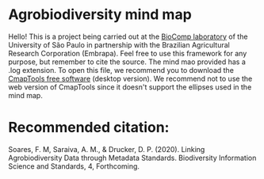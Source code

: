# Agrobiodiversity mind map
Hello!
This is a project being carried out at the <a href="http://www.biocomp.org.br/">BioComp laboratory</a> of the University of São Paulo in partnership with the Brazilian Agricultural Research Corporation (Embrapa). Feel free to use this framework for any purpose, but remember to cite the source.
The mind mao provided has a .log extension. To open this file, we recommend you to download the <a href="https://cmap.ihmc.us/cmaptools/">CmapTools free software</a> (desktop version).
We recommend not to use the web version of CmapTools since it doesn't support the ellipses used in the mind map.

# Recommended citation:
Soares, F. M, Saraiva, A. M., & Drucker, D. P. (2020). Linking Agrobiodiversity Data through Metadata Standards. Biodiversity Information Science and Standards, 4, Forthcoming.

